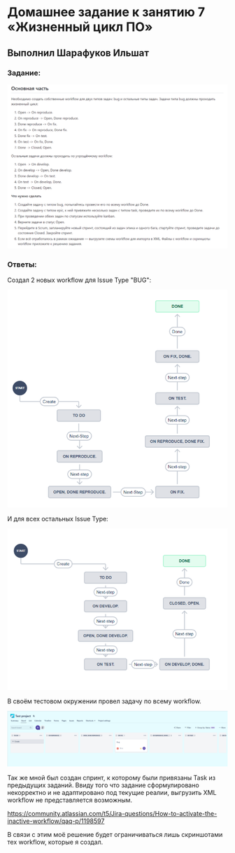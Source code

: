 # Домашнее задание к занятию 7 «Жизненный цикл ПО»

## Выполнил Шарафуков Ильшат

### Задание:

![homework](img/work.png)

### Ответы:

Создал 2 новых workflow для Issue Type "BUG":

![workflow_bug](img/1_1.png)

И для всех остальных Issue Type:

![workflow_another](img/1_2.png)

В своём тестовом окружении провел задачу по всему workflow.

![kanban](img/1_3.png)

Так же мной был создан спринт, к которому были привязаны Task из предыдущих заданий. Ввиду того что задание сформулировано некорректно и не адаптировано под текущие реалии, выгрузить XML workflow не представляется возможным.

https://community.atlassian.com/t5/Jira-questions/How-to-activate-the-inactive-workflow/qaq-p/1198597

В связи с этим моё решение будет ограничиваться лишь скриншотами тех workflow, которые я создал.
